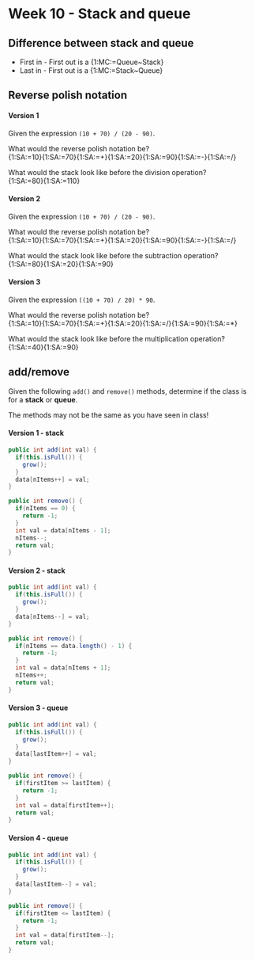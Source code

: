 # Week 10 - Stack and queue

## Difference between stack and queue
* First in - First out is a {1:MC:=Queue~Stack}
* Last in - First out is a {1:MC:=Stack~Queue}

## Reverse polish notation
#### Version 1
Given the expression `(10 + 70) / (20 - 90)`.

What would the reverse polish notation be?  
{1:SA:=10}{1:SA:=70}{1:SA:=+}{1:SA:=20}{1:SA:=90}{1:SA:=-}{1:SA:=/}

What would the stack look like before the division operation?  
{1:SA:=80}{1:SA:=110}

#### Version 2
Given the expression `(10 + 70) / (20 - 90)`.

What would the reverse polish notation be?  
{1:SA:=10}{1:SA:=70}{1:SA:=+}{1:SA:=20}{1:SA:=90}{1:SA:=-}{1:SA:=/}

What would the stack look like before the subtraction operation?  
{1:SA:=80}{1:SA:=20}{1:SA:=90}

#### Version 3
Given the expression `((10 + 70) / 20) * 90`.

What would the reverse polish notation be?  
{1:SA:=10}{1:SA:=70}{1:SA:=+}{1:SA:=20}{1:SA:=/}{1:SA:=90}{1:SA:=*}

What would the stack look like before the multiplication operation?  
{1:SA:=40}{1:SA:=90}

## add/remove
Given the following `add()` and `remove()` methods, determine if the class is for a **stack** or **queue**.

The methods may not be the same as you have seen in class!

#### Version 1 - stack
```java
public int add(int val) {
  if(this.isFull()) {
    grow();
  }
  data[nItems++] = val;
}

public int remove() {
  if(nItems == 0) {
    return -1;
  }
  int val = data[nItems - 1];
  nItems--;
  return val;
}
```

#### Version 2 - stack
```java
public int add(int val) {
  if(this.isFull()) {
    grow();
  }
  data[nItems--] = val;
}

public int remove() {
  if(nItems == data.length() - 1) {
    return -1;
  }
  int val = data[nItems + 1];
  nItems++;
  return val;
}
```

#### Version 3 - queue
```java
public int add(int val) {
  if(this.isFull()) {
    grow();
  }
  data[lastItem++] = val;
}

public int remove() {
  if(firstItem >= lastItem) {
    return -1;
  }
  int val = data[firstItem++];
  return val;
}
```

#### Version 4 - queue
```java
public int add(int val) {
  if(this.isFull()) {
    grow();
  }
  data[lastItem--] = val;
}

public int remove() {
  if(firstItem <= lastItem) {
    return -1;
  }
  int val = data[firstItem--];
  return val;
}
```

